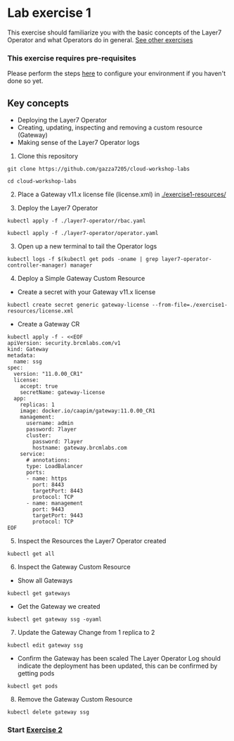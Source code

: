 # Lab exercise 1
This exercise should familiarize you with the basic concepts of the Layer7 Operator and what Operators do in general. [See other exercises](./readme.md#lab-exercises)

### This exercise requires pre-requisites
Please perform the steps [here](./readme.md#before-you-start) to configure your environment if you haven't done so yet.

## Key concepts
- Deploying the Layer7 Operator
- Creating, updating, inspecting and removing a custom resource (Gateway)
- Making sense of the Layer7 Operator logs

1. Clone this repository
```
git clone https://github.com/gazza7205/cloud-workshop-labs
```
```
cd cloud-workshop-labs
```
2. Place a Gateway v11.x license file (license.xml) in [./exercise1-resources/](./exercise1-resources/)

3. Deploy the Layer7 Operator
```
kubectl apply -f ./layer7-operator/rbac.yaml
```
```
kubectl apply -f ./layer7-operator/operator.yaml
```
3. Open up a new terminal to tail the Operator logs
```
kubectl logs -f $(kubectl get pods -oname | grep layer7-operator-controller-manager) manager
```
4. Deploy a Simple Gateway Custom Resource

- Create a secret with your Gateway v11.x license
```
kubectl create secret generic gateway-license --from-file=./exercise1-resources/license.xml
```
- Create a Gateway CR
```
kubectl apply -f - <<EOF
apiVersion: security.brcmlabs.com/v1
kind: Gateway
metadata:
  name: ssg
spec:
  version: "11.0.00_CR1"
  license:
    accept: true
    secretName: gateway-license
  app:
    replicas: 1
    image: docker.io/caapim/gateway:11.0.00_CR1
    management:
      username: admin
      password: 7layer
      cluster:
        password: 7layer
        hostname: gateway.brcmlabs.com
    service:
      # annotations:
      type: LoadBalancer
      ports:
      - name: https
        port: 8443
        targetPort: 8443
        protocol: TCP
      - name: management
        port: 9443
        targetPort: 9443
        protocol: TCP
EOF
```

5. Inspect the Resources the Layer7 Operator created
```
kubectl get all
```

6. Inspect the Gateway Custom Resource

- Show all Gateways
```
kubectl get gateways
```
- Get the Gateway we created
```
kubectl get gateway ssg -oyaml
```
7. Update the Gateway
Change from 1 replica to 2
```
kubectl edit gateway ssg
```
- Confirm the Gateway has been scaled
The Layer Operator Log should indicate the deployment has been updated, this can be confirmed by getting pods
```
kubectl get pods
```
8. Remove the Gateway Custom Resource
```
kubectl delete gateway ssg
```

### Start [Exercise 2](./lab-exercise2.md)